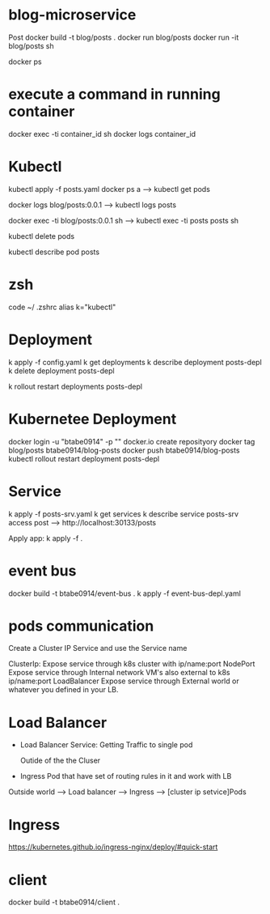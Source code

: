 # blog-microservice

Post 
docker build -t blog/posts .
docker run blog/posts
docker run -it blog/posts sh

docker ps

# execute a command in running container
docker exec -ti container_id sh 
docker logs container_id

# Kubectl
kubectl apply -f posts.yaml 
docker ps a --> kubectl get pods

docker logs blog/posts:0.0.1 --> kubectl logs posts

docker exec -ti blog/posts:0.0.1 sh --> 
kubectl exec -ti posts posts sh

kubectl delete pods

kubectl describe pod posts


# zsh
code ~/ .zshrc
alias k="kubectl"


# Deployment
k apply -f config.yaml
k get deployments
k describe deployment posts-depl
k delete deployment posts-depl

k rollout restart deployments posts-depl

# Kubernetee Deployment
docker login -u "btabe0914" -p "" docker.io
create reposityory
docker tag blog/posts btabe0914/blog-posts
docker push btabe0914/blog-posts
kubectl rollout restart deployment posts-depl

# Service
k apply -f posts-srv.yaml
k get services
k describe service posts-srv
access post --> http://localhost:30133/posts

Apply app:
k apply -f .

# event bus
docker build -t btabe0914/event-bus .
k apply -f event-bus-depl.yaml

# pods communication
Create a Cluster IP Service and use the Service name

ClusterIp:
Expose service through k8s cluster with ip/name:port
NodePort
Expose service through Internal network VM's also external to k8s ip/name:port
LoadBalancer
Expose service through External world or whatever you defined in your LB.


# Load Balancer
- Load Balancer Service:
  Getting Traffic to single pod

  Outide of the the Cluser

- Ingress
  Pod that have set of routing rules in it and work with LB


Outside world --> Load balancer --> Ingress --> [cluster ip setvice]Pods
# Ingress 
https://kubernetes.github.io/ingress-nginx/deploy/#quick-start

# client
docker build -t btabe0914/client .